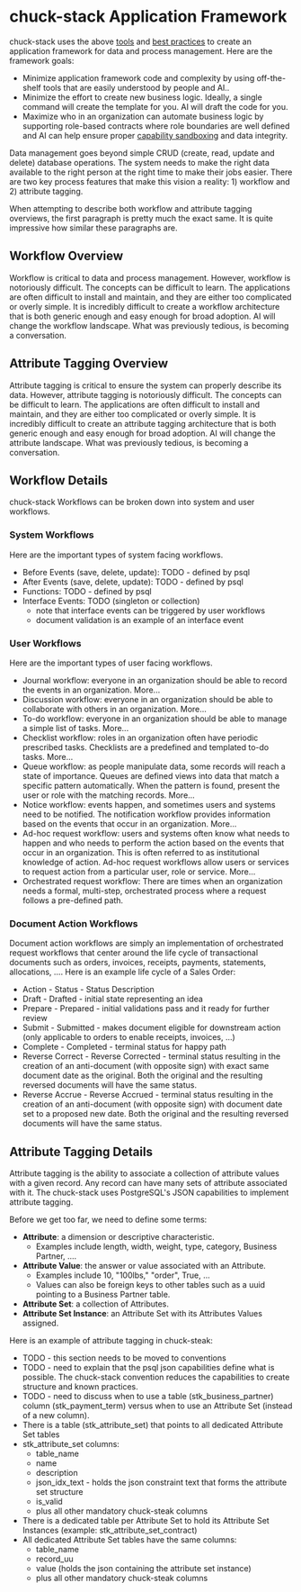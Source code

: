 # chuck-stack Application Framework

chuck-stack uses the above [tools](./stack-tools.md) and [best practices](./best-practices.md) to create an application framework for data and process management. Here are the framework goals:

- Minimize application framework code and complexity by using off-the-shelf tools that are easily understood by people and AI..
- Minimize the effort to create new business logic. Ideally, a single command will create the template for you. AI will draft the code for you.
- Maximize who in an organization can automate business logic by supporting role-based contracts where role boundaries are well defined and AI can help ensure proper [capability sandboxing](./stack-faq.html#what-is-capability-sandboxing) and data integrity.

Data management goes beyond simple CRUD (create, read, update and delete) database operations. The system needs to make the right data available to the right person at the right time to make their jobs easier. There are two key process features that make this vision a reality: 1) workflow and 2) attribute tagging.

When attempting to describe both workflow and attribute tagging overviews, the first paragraph is pretty much the exact same. It is quite impressive how similar these paragraphs are.

## Workflow Overview

Workflow is critical to data and process management. However, workflow is notoriously difficult. The concepts can be difficult to learn. The applications are often difficult to install and maintain, and they are either too complicated or overly simple. It is incredibly difficult to create a workflow architecture that is both generic enough and easy enough for broad adoption. AI will change the workflow landscape. What was previously tedious, is becoming a conversation.

## Attribute Tagging Overview

Attribute tagging is critical to ensure the system can properly describe its data. However, attribute tagging is notoriously difficult. The concepts can be difficult to learn. The applications are often difficult to install and maintain, and they are either too complicated or overly simple. It is incredibly difficult to create an attribute tagging architecture that is both generic enough and easy enough for broad adoption. AI will change the attribute landscape. What was previously tedious, is becoming a conversation.

## Workflow Details

chuck-stack Workflows can be broken down into system and user workflows.

### System Workflows

Here are the important types of system facing workflows.

- Before Events (save, delete, update): TODO - defined by psql
- After Events (save, delete, update): TODO - defined by psql
- Functions: TODO - defined by psql
- Interface Events: TODO (singleton or collection)
  - note that interface events can be triggered by user workflows
  - document validation is an example of an interface event

### User Workflows

Here are the important types of user facing workflows.

- Journal workflow: everyone in an organization should be able to record the events in an organization. More...
- Discussion workflow: everyone in an organization should be able to collaborate with others in an organization. More...
- To-do workflow: everyone in an organization should be able to manage a simple list of tasks. More...
- Checklist workflow: roles in an organization often have periodic prescribed tasks. Checklists are a predefined and templated to-do tasks. More...
- Queue workflow: as people manipulate data, some records will reach a state of importance. Queues are defined views into data that match a specific pattern automatically. When the pattern is found, present the user or role with the matching records.  More...
- Notice workflow: events happen, and sometimes users and systems need to be notified. The notification workflow provides information based on the events that occur in an organization.  More...
- Ad-hoc request workflow: users and systems often know what needs to happen and who needs to perform the action based on the events that occur in an organization. This is often referred to as institutional knowledge of action. Ad-hoc request workflows allow users or services to request action from a particular user, role or service.  More...
- Orchestrated request workflow: There are times when an organization needs a formal, multi-step, orchestrated process where a request follows a pre-defined path.

### Document Action Workflows

Document action workflows are simply an implementation of orchestrated request workflows that center around the life cycle of transactional documents such as orders, invoices, receipts, payments, statements, allocations, .... Here is an example life cycle of a Sales Order:

<!-- TODO ensure the Action and Status vocabulary terms are consistent with the pg_workflow repo -->
- Action - Status - Status Description
- Draft - Drafted - initial state representing an idea
- Prepare - Prepared - initial validations pass and it ready for further review
- Submit - Submitted - makes document eligible for downstream action (only applicable to orders to enable receipts, invoices, ...)
- Complete - Completed - terminal status for happy path
- Reverse Correct - Reverse Corrected - terminal status resulting in the creation of an anti-document (with opposite sign) with exact same document date as the original. Both the original and the resulting reversed documents will have the same status.
- Reverse Accrue - Reverse Accrued - terminal status resulting in the creation of an anti-document (with opposite sign) with document date set to a proposed new date. Both the original and the resulting reversed documents will have the same status.

## Attribute Tagging Details

Attribute tagging is the ability to associate a collection of attribute values with a given record. Any record can have many sets of attribute associated with it. The chuck-stack uses PostgreSQL's JSON capabilities to implement attribute tagging.

Before we get too far, we need to define some terms:

- **Attribute**: a dimension or descriptive characteristic. 
  - Examples include length, width, weight, type, category, Business Partner, ....
- **Attribute Value**: the answer or value associated with an Attribute. 
  - Examples include 10, "100lbs," "order", True, ...
  - Values can also be foreign keys to other tables such as a uuid pointing to a Business Partner table.
- **Attribute Set**: a collection of Attributes.
- **Attribute Set Instance**: an Attribute Set with its Attributes Values assigned.

<!-- TODO: add to terminology.md page - this is the definition and term points here -->

Here is an example of attribute tagging in chuck-steak:

- TODO - this section needs to be moved to conventions
- TODO - need to explain that the psql json capabilities define what is possible. The chuck-stack convention reduces the capabilities to create structure and known practices.
- TODO - need to discuss when to use a table (stk_business_partner) column (stk_payment_term) versus when to use an Attribute Set (instead of a new column).
- There is a table (stk_attribute_set) that points to all dedicated Attribute Set tables
- stk_attribute_set columns:
  - table_name
  - name
  - description
  - json_idx_text - holds the json constraint text that forms the attribute set structure
  - is_valid
  - plus all other mandatory chuck-steak columns
- There is a dedicated table per Attribute Set to hold its Attribute Set Instances (example: stk_attribute_set_contract)
- All dedicated Attribute Set tables have the same columns:
  - table_name
  - record_uu
  - value (holds the json containing the attribute set instance)
  - plus all other mandatory chuck-steak columns


